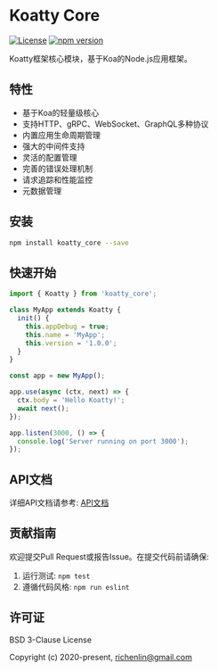 # Koatty Core

[![License](https://img.shields.io/badge/License-BSD%203--Clause-blue.svg)](https://opensource.org/licenses/BSD-3-Clause)
[![npm version](https://badge.fury.io/js/koatty_core.svg)](https://badge.fury.io/js/koatty_core)

Koatty框架核心模块，基于Koa的Node.js应用框架。

## 特性

- 基于Koa的轻量级核心
- 支持HTTP、gRPC、WebSocket、GraphQL多种协议
- 内置应用生命周期管理
- 强大的中间件支持
- 灵活的配置管理
- 完善的错误处理机制
- 请求追踪和性能监控
- 元数据管理

## 安装

```bash
npm install koatty_core --save
```

## 快速开始

```typescript
import { Koatty } from 'koatty_core';

class MyApp extends Koatty {
  init() {
    this.appDebug = true;
    this.name = 'MyApp';
    this.version = '1.0.0';
  }
}

const app = new MyApp();

app.use(async (ctx, next) => {
  ctx.body = 'Hello Koatty!';
  await next();
});

app.listen(3000, () => {
  console.log('Server running on port 3000');
});
```

## API文档

详细API文档请参考: [API文档](./docs/api)

## 贡献指南

欢迎提交Pull Request或报告Issue。在提交代码前请确保:

1. 运行测试: `npm test`
2. 遵循代码风格: `npm run eslint`

## 许可证

BSD 3-Clause License

Copyright (c) 2020-present, richenlin@gmail.com
